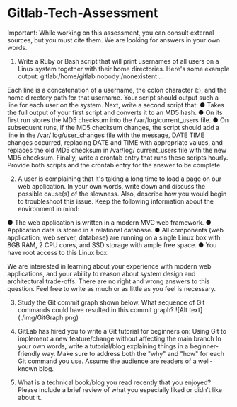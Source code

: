 # Gitlab-Tech-Assessment

Important: While working on this assessment, you can consult external sources, but you must cite them. We are looking for answers in your own words.

1. Write a Ruby or Bash script that will print usernames of all users on a Linux system together with their home directories. Here's some example output:
gitlab:/home/gitlab
nobody:/nonexistent
.
.

Each line is a concatenation of a username, the colon character (:), and the home directory path for that username. Your script should output such a line for each user on the system.
Next, write a second script that:
● Takes the full output of your first script and converts it to an MD5 hash.
● On its first run stores the MD5 checksum into the /var/log/current_users file.
● On subsequent runs, if the MD5 checksum changes, the script should add a line in the /var/
log/user_changes file with the message, DATE TIME changes occurred, replacing DATE and TIME with appropriate values, and replaces the old MD5 checksum in /var/log/ current_users file with the new MD5 checksum.
Finally, write a crontab entry that runs these scripts hourly.
Provide both scripts and the crontab entry for the answer to be complete.

2. A user is complaining that it's taking a long time to load a page on our web application. In your own words, write down and discuss the possible cause(s) of the slowness. Also, describe how you would begin to troubleshoot this issue.
Keep the following information about the environment in mind:

● The web application is written in a modern MVC web framework.
● Application data is stored in a relational database.
● All components (web application, web server, database) are running on a single Linux box with
8GB RAM, 2 CPU cores, and SSD storage with ample free space.
● You have root access to this Linux box.

We are interested in learning about your experience with modern web applications, and your ability to reason about system design and architectural trade-offs. There are no right and wrong answers to this question. Feel free to write as much or as little as you feel is necessary.

3. Study the Git commit graph shown below. What sequence of Git commands could have resulted in this commit graph?
![Alt text] (./img/GitGraph.png)

4. GitLab has hired you to write a Git tutorial for beginners on: Using Git to implement a new feature/change without affecting the main branch In your own words, write a tutorial/blog explaining things in a beginner-friendly
way. Make sure to address both the "why" and "how" for each Git command you use. Assume the audience are readers of a well-known blog.

5. What is a technical book/blog you read recently that you enjoyed? Please include a brief review of what you especially liked or didn’t like about it.
